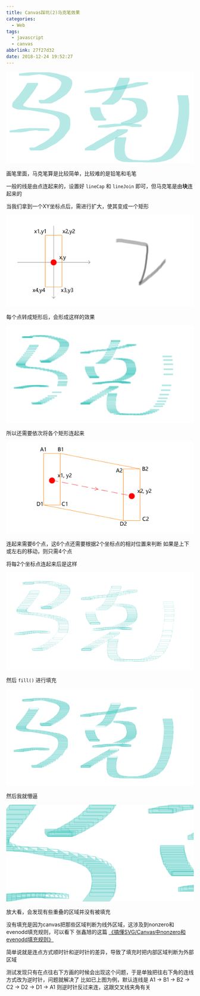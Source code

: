 ```yaml
---
title: Canvas踩坑(2)马克笔效果
categories:
  - Web
tags:
  - javascript
  - canvas
abbrlink: 27f27d32
date: 2018-12-24 19:52:27
---
```

![Marker Pen](/images/2018/12/markerpen0.png)

画笔里面，马克笔算是比较简单，比较难的是铅笔和毛笔

一般的线是由点连起来的，设置好 `lineCap` 和 `lineJoin` 即可，但马克笔是由**块**连起来的

当我们拿到一个XY坐标点后，需进行扩大，使其变成一个矩形
<!--more-->
![Marker Pen](/images/2018/12/markerpen1.png)

每个点转成矩形后，会形成这样的效果

![Marker Pen](/images/2018/12/markerpen2.png)

所以还需要依次将各个矩形连起来

![Marker Pen](/images/2018/12/markerpen3.png)

连起来需要6个点，这6个点还需要根据2个坐标点的相对位置来判断
如果是上下或左右的移动，则只需4个点

将每2个坐标点连起来后是这样

![Marker Pen](/images/2018/12/markerpen4.png)

然后 `fill()` 进行填充

![Marker Pen](/images/2018/12/markerpen5.png)

然后我就懵逼

![Marker Pen](/images/2018/12/markerpen6.png)

放大看，会发现有些重叠的区域并没有被填充

没有填充是因为canvas把那些区域判断为线外区域，这涉及到nonzero和evenodd填充规则，可以看下 张鑫旭的这篇 [《搞懂SVG/Canvas中nonzero和evenodd填充规则》](https://www.zhangxinxu.com/wordpress/2018/10/nonzero-evenodd-fill-mode-rule/)

简单说就是连点方式顺时针和逆时针的差异，导致了填充时把内部区域判断为外部区域

测试发现只有在点往右下方画的时候会出现这个问题，于是单独把往右下角的连线方式改为逆时针，问题就解决了
比如已上图为例，默认连线是 A1 -> B1 -> B2 -> C2 -> D2 -> D1 -> A1
则逆时针反过来连，这跟交叉线夹角有关
